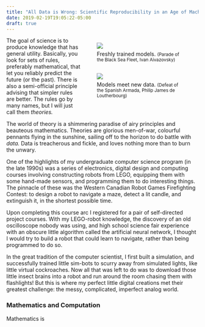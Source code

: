 ```yaml
---
title: "All Data is Wrong: Scientific Reproducibility in an Age of Machine Learning"
date: 2019-02-19T19:05:22-05:00
draft: true
---
```


<div>
	<figure style="position : relative; width: 45%; float:right">
		<img style="width=40%" src="https://uploads.wikiart.org/images/ivan-aivazovsky/parade-of-the-black-sea-fleet.jpg"/>
		<figcaption style="padding-top:5px;">Freshly trained models. <small>(Parade of the Black Sea Fleet, Ivan Aivazovsky)</small></figcaption>
	</figure>
	<figure style="position : relative; width: 45%; float:right">
		<img style="width=40%" src="https://upload.wikimedia.org/wikipedia/commons/4/45/Loutherbourg-Spanish_Armada.jpg"/>
		<figcaption style="padding-top:5px;">Models meet new data. <small>(Defeat of the Spanish Armada, Philip James de Loutherbourg)</small></figcaption>
	</figure>
</div>

The goal of science is to produce knowledge that has general utility. Basically, you look for sets of rules, preferably mathematical, that let you reliably predict the future (or the past). There is also a semi-official principle advising that simpler rules are better. The rules go by many names, but I will just call them *theories.* 

The world of theory is a shimmering paradise of airy principles and beauteous mathematics. Theories are glorious men-of-war, colourful pennants flying in the sunshine, sailing off to the horizon to do battle with *data.* Data is treacherous and fickle, and loves nothing more than to burn the unwary.

One of the highlights of my undergraduate computer science program (in the late 1990s) was a series of electronics, digital design and computing courses involving constructing robots from LEGO, equipping them with some hand-made sensors, and programming them to do interesting things. The pinnacle of these was the Western Canadian Robot Games Firefighting Contest: to design a robot to navigate a maze, detect a lit candle, and extinguish it, in the shortest possible time. 

Upon completing this course arc I registered for a pair of self-directed project courses. With my LEGO-robot knowledge, the discovery of an old oscilloscope nobody was using, and high school science fair experience with an obscure little algorithm called the artificial neural network, I thought I would try to build a robot that could learn to navigate, rather than being programmed to do so. 

In the great tradition of the computer scientist, I first built a simulation, and successfully trained little sim-bots to scurry away from simulated lights, like little virtual cockroaches. Now all that was left to do was to download those little insect brains into a robot and run around the room chasing them with flashlights! But this is where my perfect little digital creations met their greatest challenge: the messy, complicated, imperfect analog world.

### Mathematics and Computation

Mathematics is 









<!---
In high school in the mid to late 1990s, I entered a series of science fairs with projects based on an obscure algorithm called the artificial neural network. My first attempts created a program that could learn to recognize the letters of the alphabet, individually hand drawn by clicking to highlight cells in a grid on screen. Armed with this success, I wanted to 





I am a doctor of philosophy. Specifically, a weird little sub-branch of philosophy that holds to some odd principles. Ideas, it says, are not all equal. They should be tested, and those that allow us to reliably predict the future (or the past) should be retained.

That branch of philosophy is called science.

Predicting the future has some implications. First, it means that the universe is consistent.

-->